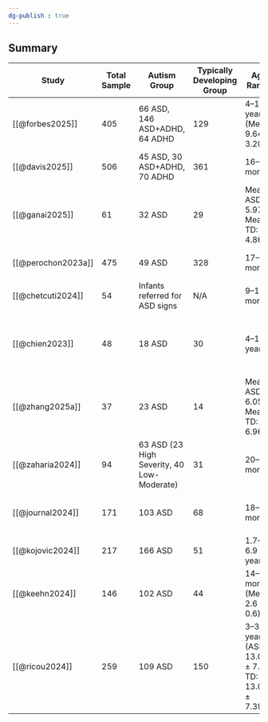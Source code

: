 ```yaml
---
dg-publish : true
---
```



## Summary

| Study             | Total Sample | Autism Group                               | Typically Developing Group | Age Range                                        | Gender Distribution                                   | Clinical Assessments                | Exclusion Criteria                                             |
| ----------------- | ------------ | ------------------------------------------ | -------------------------- | ------------------------------------------------ | ----------------------------------------------------- | ----------------------------------- | -------------------------------------------------------------- |
| [[@forbes2025]]    | 405          | 66 ASD, 146 ASD+ADHD, 64 ADHD              | 129                     | 4–18 years (Mean: 9.64 ± 3.20)                   | N/A                                                   | ADOS-2, CPRS, SRS-2, WISC-V, VABS-3 | ADHD medication stopped 48-72 hours before testing             |
| [[@davis2025]]     | 506          | 45 ASD, 30 ASD+ADHD, 70 ADHD               | 361                     | 16–38 months                                     | 51.8% female, 48.2% male                              | N/A                                 | Illness, distress preventing participation                     |       
| [[@ganai2025]]     | 61           | 32 ASD                                     | 29                       | Mean ASD: 5.97, Mean TD: 4.86                    | N/A                                                   | ISAA, VABS-3                        | Neurological/genetic conditions, preterm birth, medication use |
| [[@perochon2023a]] | 475          | 49 ASD                                     | 328                    | 17–36 months                                     | 269 boys, 206 girls                                   | N/A                                 | Illness/distress preventing participation                      |
| [[@chetcuti2024]]  | 54           | Infants referred for ASD signs             | N/A                        | 9–14 months                                      | N/A                                                   | AOSI, MSEL, VABS-II, IBQ-R          | N/A                                                            |
| [[@chien2023]]     | 48           | 18 ASD                                     | 30                      | 4–13 years                                       | 10 males, 8 females (ASD); 19 males, 11 females (TD)  | DSM-5, ICD-10                       | Major neuropsychiatric disorders                               |
| [[@zhang2025a]]    | 37           | 23 ASD                                     | 14                      | Mean ASD: 6.05, Mean TD: 6.96                    | 4 girls (ASD), 3 girls (TD)                           | N/A                                 | N/A                                                            |
| [[@zaharia2024]]   | 94           | 63 ASD (23 High Severity, 40 Low-Moderate) | 31                      | 20–83 months                                     | 73 males, 21 females                                  | ADOS-2                              | Poor eye-tracking data (<50% fixation time)                    |
| [[@journal2024]]   | 171          | 103 ASD                                    | 68                      | 18–60 months                                     | 18 females (ASD), 28 females (TD)                     | ESCS                                | Severe cognitive impairment                                    |
| [[@kojovic2024]]   | 217          | 166 ASD                                    | 51                       | 1.7–6.9 years                                    | Only males                                            | ADOS-2                              | Severe cognitive impairment                                    |
| [[@keehn2024]]     | 146          | 102 ASD                                    | 44                       | 14–48 months (Mean: 2.6 ± 0.6)                   | 71% male, 29% female                                  | ADOS-2                              | Severe cognitive impairment, incomplete eye-tracking data      |
| [[@ricou2024]]     | 259          | 109 ASD                                    | 150                      | 3–34 years (ASD: 13.03 ± 7.90, TD: 13.05 ± 7.39) | 93 males, 16 females (ASD); 84 males, 66 females (TD) | CARS, DQ                            | Neurological disorders, vision impairments                     |
